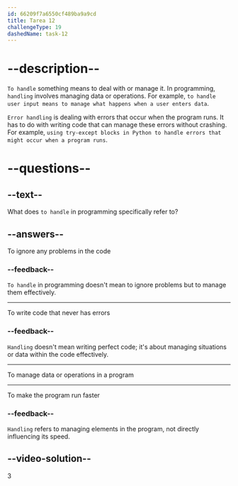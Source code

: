 ```yaml
---
id: 66209f7a6550cf489ba9a9cd
title: Tarea 12
challengeType: 19
dashedName: task-12
---
```


# --description--

`To handle` something means to deal with or manage it. In programming, `handling` involves managing data or operations. For example, `to handle user input means to manage what happens when a user enters data`.

`Error handling` is dealing with errors that occur when the program runs. It has to do with writing code that can manage these errors without crashing. For example, `using try-except blocks in Python to handle errors that might occur when a program runs`.

# --questions--

## --text--

What does `to handle` in programming specifically refer to?

## --answers--

To ignore any problems in the code

### --feedback--

`To handle` in programming doesn't mean to ignore problems but to manage them effectively.

---

To write code that never has errors

### --feedback--

`Handling` doesn't mean writing perfect code; it's about managing situations or data within the code effectively.

---

To manage data or operations in a program

---

To make the program run faster

### --feedback--

`Handling` refers to managing elements in the program, not directly influencing its speed.

## --video-solution--

3
